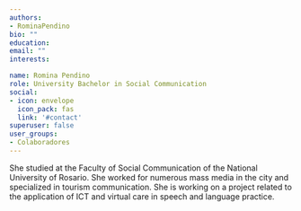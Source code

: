 ```yaml
---
authors:
- RominaPendino
bio: ""
education:
email: ""
interests:

name: Romina Pendino
role: University Bachelor in Social Communication
social:
- icon: envelope
  icon_pack: fas
  link: '#contact'
superuser: false
user_groups:
- Colaboradores
---
```


She studied at the Faculty of Social Communication of the National University of Rosario. She worked for numerous mass media in the city and specialized in tourism communication. She is working on a project related to the application of ICT and virtual care in speech and language practice.


